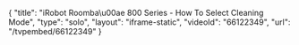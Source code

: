 {
    "title": "iRobot Roomba\u00ae 800 Series - How To Select Cleaning Mode",
    "type": "solo",
    "layout": "iframe-static",
    "videoId": "66122349",
    "url": "\/tvpembed\/66122349"
}